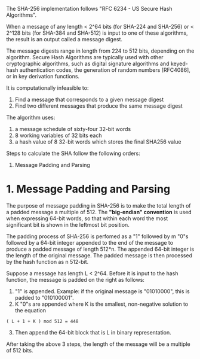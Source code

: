 The SHA-256 implementation follows "RFC 6234 - US Secure Hash Algorithms".

When a message of any length < 2^64 bits (for SHA-224 and SHA-256) or < 2^128 bits (for SHA-384 and SHA-512) is input to one of these algorithms, the result is an output called a message digest.

The message digests range in length from 224 to 512 bits, depending on the algorithm. Secure Hash Algorithms are typically used with other cryptographic algorithms, such as digital signature algorithms and keyed-hash authentication codes, the generation of random numbers [RFC4086], or in key derivation functions.

It is computationally infeasible to:
1. Find a message that corresponds to a given message digest
2. Find two different messages that produce the same message digest

The algorithm uses:
1. a message schedule of sixty-four 32-bit words
2. 8 working variables of 32 bits each
3. a hash value of 8 32-bit words which stores the final SHA256 value

Steps to calculate the SHA follow the following orders:
1. Message Padding and Parsing

# 1. Message Padding and Parsing

The purpose of message padding in SHA-256 is to make the total length of a padded message a multiple of 512. The **"big-endian" convention** is used when expressing 64-bit words, so that within each word the most significant bit is shown in the leftmost bit position.

The padding process of SHA-256 is perfomed as a "1" followed by m "0"s followed by a 64-bit integer appended to the end of the message to produce a padded message of length 512*n. The appended 64-bit integer is the length of the original message. The padded message is then processed by the hash function as n 512-bit.

Suppose a message has length L < 2^64. Before it is input to the hash function, the message is padded on the right as follows:
1. "1" is appended. Example: if the original message is "01010000", this is padded to "010100001".
2.  K "0"s are appended where K is the smallest, non-negative solution to the equation
```
( L + 1 + K ) mod 512 = 448
```
3. Then append the 64-bit block that is L in binary representation.

After taking the above 3 steps, the length of the message will be a multiple of 512 bits.
